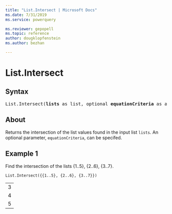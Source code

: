 ```yaml
---
title: "List.Intersect | Microsoft Docs"
ms.date: 7/31/2019
ms.service: powerquery

ms.reviewer: gepopell
ms.topic: reference
author: dougklopfenstein
ms.author: bezhan

---
```

# List.Intersect

## Syntax

<pre>
List.Intersect(<b>lists</b> as list, optional <b>equationCriteria</b> as any) as list 
</pre>
  
## About  
Returns the intersection of the list values found in the input list `lists`. An optional parameter, `equationCriteria`, can be specifed.

## Example 1
Find the intersection of the lists {1..5}, {2..6}, {3..7}.

```powerquery-m
List.Intersect({{1..5}, {2..6}, {3..7}})
```

<table> <tr><td>3</td></tr> <tr><td>4</td></tr> <tr><td>5</td></tr> </table>
